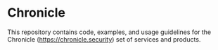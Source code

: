 # Chronicle

This repository contains code, examples, and usage guidelines for the Chronicle
(https://chronicle.security) set of services and products.
